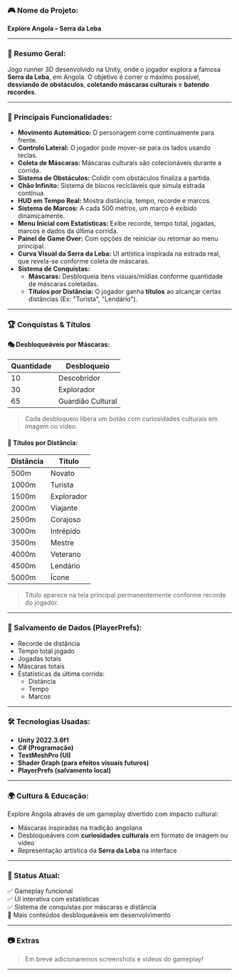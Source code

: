### 🎮 Nome do Projeto:

**Explore Angola – Serra da Leba**

---

### 🧠 Resumo Geral:

Jogo runner 3D desenvolvido na Unity, onde o jogador explora a famosa **Serra da Leba**, em Angola. O objetivo é correr o máximo possível, **desviando de obstáculos**, **coletando máscaras culturais** e **batendo recordes**.

---

### 💪 Principais Funcionalidades:

* **Movimento Automático:** O personagem corre continuamente para frente.
* **Controlo Lateral:** O jogador pode mover-se para os lados usando teclas.
* **Coleta de Máscaras:** Máscaras culturais são colecionáveis durante a corrida.
* **Sistema de Obstáculos:** Colidir com obstáculos finaliza a partida.
* **Chão Infinito:** Sistema de blocos recicláveis que simula estrada contínua.
* **HUD em Tempo Real:** Mostra distância, tempo, recorde e marcos.
* **Sistema de Marcos:** A cada 500 metros, um marco é exibido dinamicamente.
* **Menu Inicial com Estatísticas:** Exibe recorde, tempo total, jogadas, marcos e dados da última corrida.
* **Painel de Game Over:** Com opções de reiniciar ou retornar ao menu principal.
* **Curva Visual da Serra da Leba:** UI artística inspirada na estrada real, que revela-se conforme coleta de máscaras.
* **Sistema de Conquistas:**
  * **Máscaras:** Desbloqueia itens visuais/mídias conforme quantidade de máscaras coletadas.
  * **Títulos por Distância:** O jogador ganha **títulos** ao alcançar certas distâncias (Ex: "Turista", "Lendário").

---

### 🏆 Conquistas & Títulos

#### 🎭 Desbloqueáveis por Máscaras:
| Quantidade | Desbloqueio |
|------------|-------------|
| 10         | Descobridor |
| 30         | Explorador  |
| 65         | Guardião Cultural |

> Cada desbloqueio libera um botão com curiosidades culturais em imagem ou vídeo.

#### 🏅 Títulos por Distância:
| Distância | Título        |
|-----------|---------------|
| 500m      | Novato        |
| 1000m     | Turista       |
| 1500m     | Explorador    |
| 2000m     | Viajante      |
| 2500m     | Corajoso      |
| 3000m     | Intrépido     |
| 3500m     | Mestre        |
| 4000m     | Veterano      |
| 4500m     | Lendário      |
| 5000m     | Ícone         |

> Título aparece na tela principal permanentemente conforme recorde do jogador.

---

### 📁 Salvamento de Dados (PlayerPrefs):

* Recorde de distância
* Tempo total jogado
* Jogadas totais
* Máscaras totais
* Estatísticas da última corrida:
  * Distância
  * Tempo
  * Marcos

---

### 🛠️ Tecnologias Usadas:

* **Unity 2022.3.6f1**
* **C# (Programação)**
* **TextMeshPro (UI)**
* **Shader Graph (para efeitos visuais futuros)**
* **PlayerPrefs (salvamento local)**

---

### 🌍 Cultura & Educação:

Explore Angola através de um gameplay divertido com impacto cultural:
* Máscaras inspiradas na tradição angolana
* Desbloqueáveis com **curiosidades culturais** em formato de imagem ou vídeo
* Representação artística da **Serra da Leba** na interface

---

### 📌 Status Atual:

✅ Gameplay funcional  
✅ UI interativa com estatísticas  
✅ Sistema de conquistas por máscaras e distância  
🚧 Mais conteúdos desbloqueáveis em desenvolvimento  

---

### 📷 Extras

> Em breve adicionaremos screenshots e vídeos do gameplay!

---

